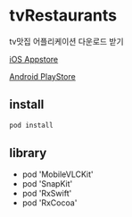 # tvRestaurants

tv맛집 어플리케이션 다운로드 받기 

[iOS Appstore](https://google.com, "appstore link")

[Android PlayStore](https://google.com, "google play store link")

## install

```sh
pod install
```

## library
-  pod 'MobileVLCKit'
-  pod 'SnapKit'
-  pod 'RxSwift'
-  pod 'RxCocoa'

